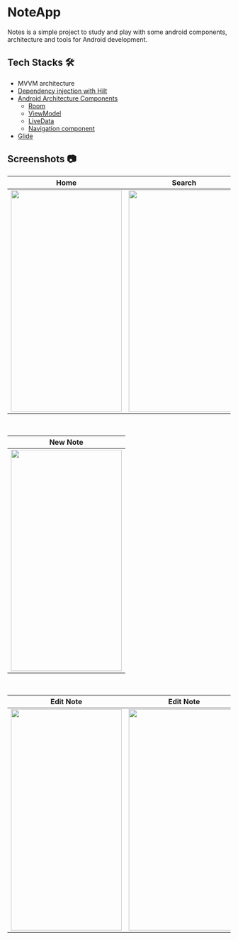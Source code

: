 # NoteApp
Notes is a simple project to study and play with some android components, architecture and tools for Android development.

## Tech Stacks 🛠️
* MVVM architecture
* [Dependency injection with Hilt](https://developer.android.com/training/dependency-injection/hilt-android)
* [Android Architecture Components](https://developer.android.com/topic/libraries/architecture)
  * [Room](https://developer.android.com/training/data-storage/room)
  * [ViewModel](https://developer.android.com/reference/androidx/lifecycle/ViewModel)
  * [LiveData](https://developer.android.com/topic/libraries/architecture/livedata)
  * [Navigation component](https://developer.android.com/guide/navigation)
* [Glide](https://github.com/bumptech/glide)


## Screenshots 📷

| Home | Search |
| ---- | ------ |
|<img src="https://user-images.githubusercontent.com/105628110/200116549-b1870b6d-6576-4712-8494-752c925599e4.png" width="250" height="500"/>|<img src="https://user-images.githubusercontent.com/105628110/200116581-6067a1a0-0b05-4575-890a-f197d30c451f.png" width="250" height="500"/>

</br>

| New Note |
| -------- |
|<img src="https://user-images.githubusercontent.com/105628110/200116639-de2485b7-39ea-4586-b47a-bdc9432ed35e.png" width="250" height="500"/>|

</br>

| Edit Note | Edit Note |
| --------- | --------- |
|<img src="https://user-images.githubusercontent.com/105628110/200116685-de63ccf0-2a8a-429e-957b-08c6874c8877.png" width="250" height="500"/>|<img src="https://user-images.githubusercontent.com/105628110/200116697-67028d43-5b90-47fa-8626-72530115c935.png" width="250" height="500"/>

</br>
